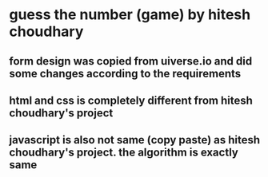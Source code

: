 # guess the number (game) by hitesh choudhary


## form design was copied from uiverse.io and did some changes according to the requirements


## html and css is completely different from hitesh choudhary's project


## javascript is also not same (copy paste) as hitesh choudhary's project. the algorithm is exactly same


